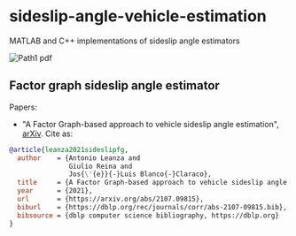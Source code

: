 # sideslip-angle-vehicle-estimation
MATLAB and C++ implementations of sideslip angle estimators

![Path1 pdf](https://user-images.githubusercontent.com/5497818/128647285-2e410528-45de-4287-b6c3-079bac982ee3.png)


## Factor graph sideslip angle estimator

Papers: 
 - "A Factor Graph-based approach to vehicle sideslip angle estimation", [arXiv](https://arxiv.org/abs/2107.09815). Cite as:

```bibtex
@article{leanza2021sideslipfg,
  author    = {Antonio Leanza and
               Giulio Reina and
               Jos{\'{e}}{-}Luis Blanco{-}Claraco},
  title     = {A Factor Graph-based approach to vehicle sideslip angle estimation},
  year      = {2021},
  url       = {https://arxiv.org/abs/2107.09815},
  biburl    = {https://dblp.org/rec/journals/corr/abs-2107-09815.bib},
  bibsource = {dblp computer science bibliography, https://dblp.org}
}
```
